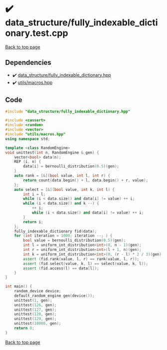 <!-- mathjax config similar to math.stackexchange -->
<script type="text/javascript" async
  src="https://cdnjs.cloudflare.com/ajax/libs/mathjax/2.7.5/MathJax.js?config=TeX-MML-AM_CHTML">
</script>
<script type="text/x-mathjax-config">
  MathJax.Hub.Config({
    TeX: { equationNumbers: { autoNumber: "AMS" }},
    tex2jax: {
      inlineMath: [ ['$','$'] ],
      processEscapes: true
    },
    "HTML-CSS": { matchFontHeight: false },
    displayAlign: "left",
    displayIndent: "2em"
  });
</script>

<script type="text/javascript" src="https://cdnjs.cloudflare.com/ajax/libs/jquery/3.4.1/jquery.min.js"></script>
<script src="https://cdn.jsdelivr.net/npm/jquery-balloon-js@1.1.2/jquery.balloon.min.js" integrity="sha256-ZEYs9VrgAeNuPvs15E39OsyOJaIkXEEt10fzxJ20+2I=" crossorigin="anonymous"></script>
<script type="text/javascript" src="../../assets/js/copy-button.js"></script>
<link rel="stylesheet" href="../../assets/css/copy-button.css" />


# :heavy_check_mark: data_structure/fully_indexable_dictionary.test.cpp


[Back to top page](../../index.html)



## Dependencies
* :heavy_check_mark: [data_structure/fully_indexable_dictionary.hpp](../../library/data_structure/fully_indexable_dictionary.hpp.html)
* :heavy_check_mark: [utils/macros.hpp](../../library/utils/macros.hpp.html)


## Code
```cpp
#include "data_structure/fully_indexable_dictionary.hpp"

#include <cassert>
#include <random>
#include <vector>
#include "utils/macros.hpp"
using namespace std;

template <class RandomEngine>
void unittest(int n, RandomEngine & gen) {
    vector<bool> data(n);
    REP (i, n) {
        data[i] = bernoulli_distribution(0.5)(gen);
    }
    auto rank = [&](bool value, int l, int r) {
        return count(data.begin() + l, data.begin() + r, value);
    };
    auto select = [&](bool value, int k, int l) {
        int i = l;
        while (i < data.size() and data[i] != value) ++ i;
        while (i < data.size() and k --) {
            ++ i;
            while (i < data.size() and data[i] != value) ++ i;
        }
        return i;
    };
    fully_indexable_dictionary fid(data);
    for (int iteration = 1000; iteration --; ) {
        bool value = bernoulli_distribution(0.5)(gen);
        int l = uniform_int_distribution<int>(0, n - 1)(gen);
        int r = uniform_int_distribution<int>(l + 1, n)(gen);
        int k = uniform_int_distribution<int>(0, (r - l) * 2 / 3)(gen);
        assert (fid.rank(value, l, r) == rank(value, l, r));
        assert (fid.select(value, k, l) == select(value, k, l));
        assert (fid.access(l) == data[l]);
    }
}

int main() {
    random_device device;
    default_random_engine gen(device());
    unittest(1, gen);
    unittest(126, gen);
    unittest(127, gen);
    unittest(128, gen);
    unittest(129, gen);
    unittest(10000, gen);
    return 0;
}

```

[Back to top page](../../index.html)

